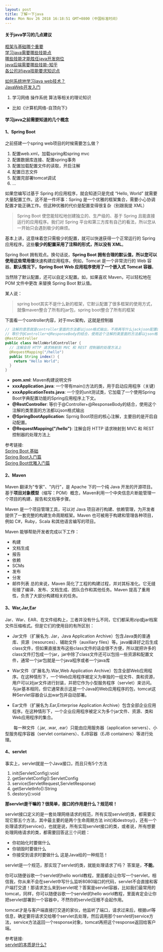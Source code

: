 ```yaml
---
layout: post
title: 了解一下java
date: Mon Nov 26 2018 16:18:51 GMT+0800 (中国标准时间)
---
```

#### 关于java学习的几点建议
[框架与基础哪个重要][baseOrFrameWhoisImportantUrl]<br/>
[学习java需要哪些技能点][needWhatKillsMukeUrl]<br/>
[哪些技能才能胜任java开发岗位](https://zhuanlan.zhihu.com/p/34852879)<br/>
[java后端需要哪些技能-知乎](https://www.zhihu.com/question/20323977)<br/>
[各公司对java技能要求知识点](https://www.jianshu.com/p/5080bf0f7f9c)<br/>


[如何系统地学习java web技术？](https://www.zhihu.com/question/23335551)<br/>
[JavaWeb开发入门](http://www.cnblogs.com/xdp-gacl/p/3729033.html)<br/>

1. 学习网络 操作系统 算法等相关的理论知识
  - 比如《计算机网络-自顶向下》


#### **学习java之前需要知道的几个概念**

#### **1、Spring Boot**
之前搭建一个spring web项目的时候需要怎么做？
1. 配置web.xml，加载spring和spring mvc
2. 配置数据库连接、配置spring事务
3. 配置加载配置文件的读取，开启注解
4. 配置日志文件
5. 配置完部署tomcat调试
6. ...

如果您编写过基于 Spring 的应用程序，就会知道只是完成 “Hello, World” 就需要大量配置工作。这不是一件坏事：Spring 是一个优雅的框架集合，需要小心协调配置才能正确工作。但这种优雅的代价是配置变得很复杂（别跟我提 XML）

>Spring Boot 使您能轻松地创建独立的、生产级的、基于 Spring 且能直接运行的应用程序。我们对 Spring 平台和第三方库有自己的看法，所以您从一开始只会遇到极少的麻烦。

基本上讲，这意味着您只需极少的配置，就可以快速获得一个正常运行的 Spring 应用程序。这些**极少的配置采用了注释的形式，所以没有 XML**。

Spring Boot 拥有观点。换句话说，**Spring Boot 拥有合理的默认值，所以您可以使用这些常用值**快速构建应用程序。例如，Tomcat 是一个非常流行的 Web 容器。**默认情况下，Spring Boot Web 应用程序使用了一个嵌入式 Tomcat 容器**。

当然除了默认配置，还可以自定义配置。如，如果喜欢 Maven，可以轻松地在 POM 文件中更改 <dependency> 来替换 Spring Boot 默认值。

某人说：
>spring boot其实不是什么新的框架，它默认配置了很多框架的使用方式，就像maven整合了所有的jar包，spring boot整合了所有的框架

下面看一个controller内容，对于mvc架构，这就是控制器
```java
// 注解的意思就是controller里面的方法都以json格式输出，不用再写什么jackjson配置的了！
// 等价于@Controller+@ResponseBody的结合，使用这个注解的类里面的方法都以json格式输出。
@RestController
public class HelloWorldController {
  // 注解会将 HTTP 请求映射到 MVC 和 REST 控制器的处理方法上
  @RequestMapping("/hello")
  public String index() {
    return "Hello World";
  }
}
```

- **pom.xml**: Maven构建说明文件
- **xxxApplication.java**: 一个带有main()方法的类，用于启动应用程序（关键）
- **xxxApplicationTests.java**: 一个空的unit测试类，它加载了一个使用Spring Boot字典配置功能的Spring应用程序上下文。
- **@RestController**: 等价于@Controller+@ResponseBody的结合，使用这个注解的类里面的方法都以json格式输出
- **@SpringBootApplication**: Sprnig Boot项目的核心注解，主要目的是开启自动配置。
- **@RequestMapping("/hello")**: 注解会将 HTTP 请求映射到 MVC 和 REST 控制器的处理方法上

参考链接:<br/>
[Spring Boot 基础][springBootBaseUrl]<br/>
[Spring Boot入门篇][springBootEnterDoorUrl]<br/>
[Spring Boot优雅入门篇][springBootBeautifulEnterDoorUrl]<br/>


#### **2、Maven**
Maven 翻译为"专家"、"内行"，是 Apache 下的一个纯 Java 开发的开源项目。基于**项目对象模型**（缩写：POM）概念，Maven利用一个中央信息片断能管理一个项目的构建、报告和文档等步骤。

Maven 是一个项目管理工具，可以对 Java 项目进行构建、依赖管理，为开发者提供了一套完整的构建生命周期框架。Maven 也可被用于构建和管理各种项目，例如 C#，Ruby，Scala 和其他语言编写的项目。

Maven 能够帮助开发者完成以下工作：
- 构建
- 文档生成
- 报告
- 依赖
- SCMs
- 发布
- 分发
- 邮件列表
总的来说，Maven 简化了工程的构建过程，并对其标准化。它无缝衔接了编译、发布、文档生成、团队合作和其他任务。Maven 提高了重用性，负责了大部分构建相关的任务。

#### **3、War,Jar,Ear**
Jar、War、EAR、在文件结构上，三者并没有什么不同，它们都采用zip或jar档案文件压缩格式。但是它们的使用目的有所区别：

- Jar文件（扩展名为. Jar，Java Application Archive）包含Java类的普通库、资源（resources）、辅助文件（auxiliary files）等。java编译好之后生成class文件，但如果直接发布这些class文件的话会很不方便，所以就把许多的class文件打包成一个jar，jar中除了class文件还可以包括一些资源和配置文件，通常一个jar包就是一个java程序或者一个java库

- War文件（扩展名为.War,Web Application Archive）包含全部Web应用程序。在这种情形下，一个Web应用程序被定义为单独的一组文件、类和资源，用户可以对jar文件进行封装，并把它作为小型服务程序（servlet）来访问。与jar基本相同，但它通常表示这是一个Java的Web应用程序的包，tomcat这种Servlet容器会认出war包并自动部署。

- Ear文件（扩展名为.Ear,Enterprise Application Archive）包含全部企业应用程序。在这种情形下，一个企业应用程序被定义为多个jar文件、资源、类和Web应用程序的集合。

　　每一种文件（.jar, .war, .ear）只能由应用服务器（application servers）、小型服务程序容器（servlet containers）、EJB容器（EJB containers）等进行处理。


#### **4、servlet**
事实上，servlet就是一个Java接口，而且只有5个方法
1. init(ServletConfig):void
2. getServletConfig():ServletConfig
3. service(ServletRequest,ServletResponse)
4. getServletInfo():String
5. destory():void

**那servlet是干嘛的？很简单，接口的作用是什么？规范呗！**

servlet接口定义的是一套处理网络请求的规范，所有实现servlet的类，都需要实现它那五个方法，其中最主要的是两个生命周期方法 init()和destroy()，还有一个处理请求的service()，也就是说，所有实现servlet接口的类，或者说，所有想要处理网络请求的类，都需要回答这三个问题：
- 你初始化时要做什么
- 你销毁时要做什么
- 你接受到请求时要做什么
这是Java给的一种规范！

servlet是一个规范，那实现了servlet的类，就能处理请求了吗？
答案是，**不能**。

你可以随便谷歌一个servlet的hello world教程，里面都会让你写一个servlet，相信我，你从来不会在servlet中写什么监听8080端口的代码，servlet不会直接和客户端打交道！那请求怎么来到servlet呢？答案是servlet容器，比如我们最常用的tomcat，同样，你可以随便谷歌一个servlet的hello world教程，里面肯定会让你把servlet部署到一个容器中，不然你的servlet压根不会起作用。

tomcat才是与客户端直接打交道的家伙，他监听了端口，请求过来后，根据url等信息，确定要将请求交给哪个servlet去处理，然后调用那个servlet的service方法，service方法返回一个response对象，tomcat再把这个response返回给客户端。


参考链接:<br/>
[servlet的本质是什么?][whatIsServletUrl]<br/>





[whatIsServletUrl]: https://www.zhihu.com/question/21416727
[baseOrFrameWhoisImportantUrl]: https://book.douban.com/review/6650285/
[needWhatKillsMukeUrl]: https://www.imooc.com/article/13851
[springBootBaseUrl]: https://www.ibm.com/developerworks/cn/java/j-spring-boot-basics-perry/index.html
[springBootEnterDoorUrl]: https://www.cnblogs.com/ityouknow/p/5662753.html
[springBootBeautifulEnterDoorUrl]: http://tengj.top/2017/02/26/springboot1/
